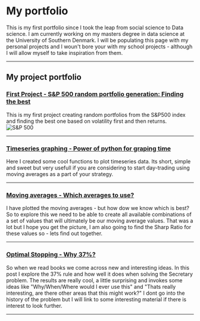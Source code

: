 # My portfolio

This is my first portfolio since I took the leap from social science to Data science. I am currently working on my masters degree in data science at the University of Southern Denmark. I will be populating this page with my personal projects and I woun't bore your with my school projects - although I will allow myself to take inspiration from them.

---
## My project portfolio


### [First Project - S&P 500 random portfolio generation: Finding the best](https://eirikurjonsson.github.io/pages/page1/StockRandom)
This is my first project creating random portfolios from the S&P500 index and finding the best one based on volatility first and then returns.
![S&P 500](https://external-content.duckduckgo.com/iu/?u=http%3A%2F%2F2.bp.blogspot.com%2F-HKPFrAmxxWo%2FThY1c_Up3NI%2FAAAAAAAAAeM%2FYdaqC8GzcIc%2Fs1600%2FStandardAndPoors500Logo.jpeg&f=1&nofb=1)

---

### [Timeseries graphing - Power of python for graping time](https://eirikurjonsson.github.io/pages/page2/timeseriesplots)

Here I created some cool functions to plot timeseries data. Its short, simple and sweet but very usefull if you are considering to start day-trading using moving averages as a part of your strategy.

---

### [Moving averages - Which averages to use?](https://eirikurjonsson.github.io/pages/page3/moving_averages)

I have plotted the moving averages - but how dow we know which is best? So to explore this we need to be able to create all available combinations of a set of values that will ultimately be our moving average values. That was a lot but I hope you get the picture, I am also going to find the Sharp Ratio for these values so - lets find out together.

---

### [Optimal Stopping - Why 37%?](https://eirikurjonsson.github.io/pages/page4/optimalstopping)

So when we read books we come across new and interesting ideas. In this post I explore the 37% rule and how well it does when solving the Secretary problem. The results are really cool, a little surprising and invokes some ideas like "Why/When/Where would I ever use this" and "Thats really interesting, are there other areas that this might work?" I dont go into the history of the problem but I will link to some interesting material if there is interest to look further.

---


